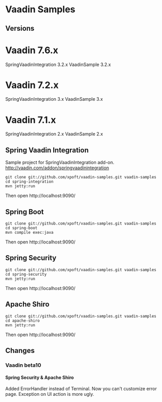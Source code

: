 Vaadin Samples
=======================

## Versions

# Vaadin 7.6.x
SpringVaadinIntegration 3.2.x
VaadinSample 3.2.x

# Vaadin 7.2.x
SpringVaadinIntegration 3.x
VaadinSample 3.x

# Vaadin 7.1.x
SpringVaadinIntegration 2.x
VaadinSample 2.x

## Spring Vaadin Integration
Sample project for SpringVaadinIntegration add-on. http://vaadin.com/addon/springvaadinintegration

~~~~
git clone git://github.com/xpoft/vaadin-samples.git vaadin-samples
cd spring-integration
mvn jetty:run
~~~~

Then open http://localhost:9090/

## Spring Boot

~~~~
git clone git://github.com/xpoft/vaadin-samples.git vaadin-samples
cd spring-boot
mvn compile exec:java
~~~~

Then open http://localhost:9090/

## Spring Security

~~~~
git clone git://github.com/xpoft/vaadin-samples.git vaadin-samples
cd spring-security
mvn jetty:run
~~~~

Then open http://localhost:9090/

## Apache Shiro

~~~~
git clone git://github.com/xpoft/vaadin-samples.git vaadin-samples
cd apache-shiro
mvn jetty:run
~~~~

Then open http://localhost:9090/

## Changes

### Vaadin beta10
#### Spring Security & Apache Shiro
Added ErrorHandler instead of Terminal.
Now you can't customize error page. Exception on UI action is more ugly.
